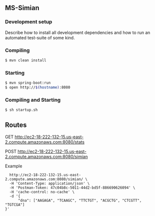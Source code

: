 ## MS-Simian

### Development setup
Describe how to install all development dependencies and how to run an automated test-suite of some kind. 

### Compiling 
```sh
$ mvn clean install
```

### Starting 
```sh
$ mvn spring-boot:run
$ open http://$(hostname):8080
```

### Compiling and Starting
```sh
$ sh startup.sh
```
## Routes

GET http://ec2-18-222-132-15.us-east-2.compute.amazonaws.com:8080/stats

POST http://ec2-18-222-132-15.us-east-2.compute.amazonaws.com:8080/simian

Example 
```curl -X POST \
  http://ec2-18-222-132-15.us-east-2.compute.amazonaws.com:8080/simian/ \
  -H 'Content-Type: application/json' \
  -H 'Postman-Token: 47c04b8c-5011-44d2-bd5f-886690626094' \
  -H 'cache-control: no-cache' \
  -d '{
      "dna": ["AAGAGA", "TCAAGC", "TTCTGT", "ACGCTG", "CTCGTT", "TGTCGA"]
}'
  ```
